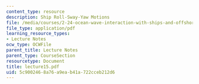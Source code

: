 ```yaml
---
content_type: resource
description: Ship Roll-Sway-Yaw Motions
file: /media/courses/2-24-ocean-wave-interaction-with-ships-and-offshore-energy-systems-13-022-spring-2002/5c9002468a76a9eab41a722cceb212d6_lecture15.pdf
file_type: application/pdf
learning_resource_types:
- Lecture Notes
ocw_type: OCWFile
parent_title: Lecture Notes
parent_type: CourseSection
resourcetype: Document
title: lecture15.pdf
uid: 5c900246-8a76-a9ea-b41a-722cceb212d6
---
```

